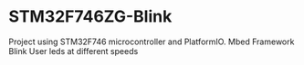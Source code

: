 # STM32F746ZG-Blink
Project using STM32F746 microcontroller and PlatformIO.
Mbed Framework
Blink User leds at different speeds
